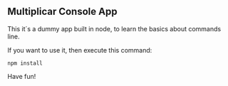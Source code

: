## Multiplicar Console App

This it´s a dummy app built in node, to learn the basics about commands line.

If you want to use it, then execute this command: 

`
npm install
`

Have fun!
